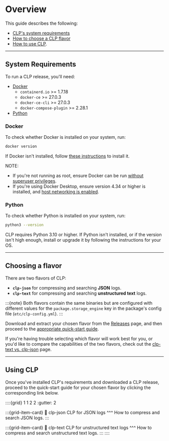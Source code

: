# Overview

This guide describes the following:

* [CLP's system requirements](#system-requirements)
* [How to choose a CLP flavor](#choosing-a-flavor)
* [How to use CLP](#using-clp).

---

## System Requirements

To run a CLP release, you'll need:

* [Docker](#docker)
  * `containerd.io` >= 1.7.18
  * `docker-ce` >= 27.0.3
  * `docker-ce-cli` >= 27.0.3
  * `docker-compose-plugin` >= 2.28.1
* [Python](#python)

### Docker

To check whether Docker is installed on your system, run:

```bash
docker version
```

If Docker isn't installed, follow [these instructions][Docker] to install it.

NOTE:

* If you're not running as root, ensure Docker can be run
  [without superuser privileges][docker-non-root].
* If you're using Docker Desktop, ensure version 4.34 or higher is installed, and
  [host networking is enabled][docker-desktop-host-networking].

### Python

To check whether Python is installed on your system, run:

```bash
python3 --version
```

CLP requires Python 3.10 or higher. If Python isn't installed, or if the version isn't high enough,
install or upgrade it by following the instructions for your OS.

---

## Choosing a flavor

There are two flavors of CLP:

* **`clp-json`** for compressing and searching **JSON** logs.
* **`clp-text`** for compressing and searching **unstructured text** logs.

:::{note}
Both flavors contain the same binaries but are configured with different values for the
`package.storage_engine` key in the package's config file (`etc/clp-config.yml`).
:::

Download and extract your chosen flavor from the [Releases][clp-releases] page, and then proceed to
the [appropriate quick-start guide](#using-clp).

If you're having trouble selecting which flavor will work best for you, or you'd like to compare the
capabilities of the two flavors, check out the [clp-text vs. clp-json](./text-v-json.md) page.

---

## Using CLP

Once you've installed CLP's requirements and downloaded a CLP release, proceed to the quick-start
guide for your chosen flavor by clicking the corresponding link below.

::::{grid} 1 1 2 2
:gutter: 2

:::{grid-item-card}
:link: clp-json
CLP for JSON logs
^^^
How to compress and search JSON logs.
:::

:::{grid-item-card}
:link: clp-text
CLP for unstructured text logs
^^^
How to compress and search unstructured text logs.
:::
::::

[clp-releases]: https://github.com/y-scope/clp/releases
[Docker]: https://docs.docker.com/engine/install/
[docker-desktop-host-networking]: https://docs.docker.com/engine/network/drivers/host/#docker-desktop
[docker-non-root]: https://docs.docker.com/engine/install/linux-postinstall/#manage-docker-as-a-non-root-user

